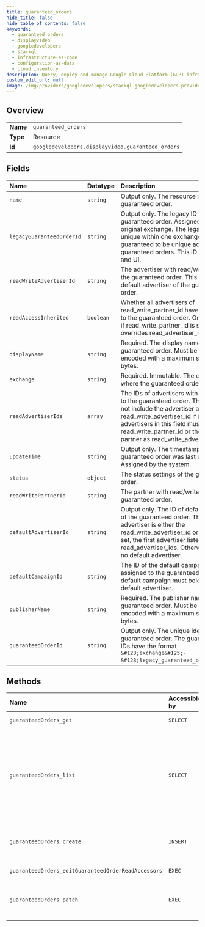 ```yaml
---
title: guaranteed_orders
hide_title: false
hide_table_of_contents: false
keywords:
  - guaranteed_orders
  - displayvideo
  - googledevelopers    
  - stackql
  - infrastructure-as-code
  - configuration-as-data
  - cloud inventory
description: Query, deploy and manage Google Cloud Platform (GCP) infrastructure and resources using SQL
custom_edit_url: null
image: /img/providers/googledevelopers/stackql-googledevelopers-provider-featured-image.png
---
```

  
    

## Overview
<table><tbody>
<tr><td><b>Name</b></td><td><code>guaranteed_orders</code></td></tr>
<tr><td><b>Type</b></td><td>Resource</td></tr>
<tr><td><b>Id</b></td><td><code>googledevelopers.displayvideo.guaranteed_orders</code></td></tr>
</tbody></table>

## Fields
| Name | Datatype | Description |
|:-----|:---------|:------------|
| `name` | `string` | Output only. The resource name of the guaranteed order. |
| `legacyGuaranteedOrderId` | `string` | Output only. The legacy ID of the guaranteed order. Assigned by the original exchange. The legacy ID is unique within one exchange, but is not guaranteed to be unique across all guaranteed orders. This ID is used in SDF and UI. |
| `readWriteAdvertiserId` | `string` | The advertiser with read/write access to the guaranteed order. This is also the default advertiser of the guaranteed order. |
| `readAccessInherited` | `boolean` | Whether all advertisers of read_write_partner_id have read access to the guaranteed order. Only applicable if read_write_partner_id is set. If True, overrides read_advertiser_ids. |
| `displayName` | `string` | Required. The display name of the guaranteed order. Must be UTF-8 encoded with a maximum size of 240 bytes. |
| `exchange` | `string` | Required. Immutable. The exchange where the guaranteed order originated. |
| `readAdvertiserIds` | `array` | The IDs of advertisers with read access to the guaranteed order. This field must not include the advertiser assigned to read_write_advertiser_id if it is set. All advertisers in this field must belong to read_write_partner_id or the same partner as read_write_advertiser_id. |
| `updateTime` | `string` | Output only. The timestamp when the guaranteed order was last updated. Assigned by the system. |
| `status` | `object` | The status settings of the guaranteed order. |
| `readWritePartnerId` | `string` | The partner with read/write access to the guaranteed order. |
| `defaultAdvertiserId` | `string` | Output only. The ID of default advertiser of the guaranteed order. The default advertiser is either the read_write_advertiser_id or, if that is not set, the first advertiser listed in read_advertiser_ids. Otherwise, there is no default advertiser. |
| `defaultCampaignId` | `string` | The ID of the default campaign that is assigned to the guaranteed order. The default campaign must belong to the default advertiser. |
| `publisherName` | `string` | Required. The publisher name of the guaranteed order. Must be UTF-8 encoded with a maximum size of 240 bytes. |
| `guaranteedOrderId` | `string` | Output only. The unique identifier of the guaranteed order. The guaranteed order IDs have the format `&#123;exchange&#125;-&#123;legacy_guaranteed_order_id&#125;`. |
## Methods
| Name | Accessible by | Required Params | Description |
|:-----|:--------------|:----------------|:------------|
| `guaranteedOrders_get` | `SELECT` | `guaranteedOrdersId` | Gets a guaranteed order. |
| `guaranteedOrders_list` | `SELECT` |  | Lists guaranteed orders that are accessible to the current user. The order is defined by the order_by parameter. If a filter by entity_status is not specified, guaranteed orders with entity status `ENTITY_STATUS_ARCHIVED` will not be included in the results. |
| `guaranteedOrders_create` | `INSERT` |  | Creates a new guaranteed order. Returns the newly created guaranteed order if successful. |
| `guaranteedOrders_editGuaranteedOrderReadAccessors` | `EXEC` | `guaranteedOrdersId` | Edits read advertisers of a guaranteed order. |
| `guaranteedOrders_patch` | `EXEC` | `guaranteedOrdersId` | Updates an existing guaranteed order. Returns the updated guaranteed order if successful. |
